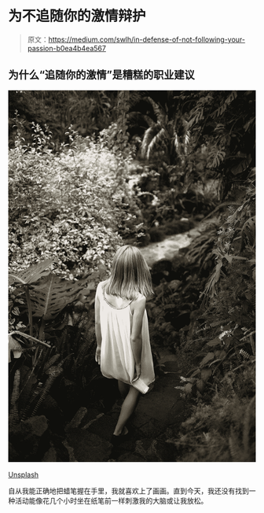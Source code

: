 # 为不追随你的激情辩护

> 原文：<https://medium.com/swlh/in-defense-of-not-following-your-passion-b0ea4b4ea567>

## 为什么“追随你的激情”是糟糕的职业建议

![](img/d613d36a479ae05c0486fd97c3220352.png)

[Unsplash](https://unsplash.com/photos/UH9ax_FS-bw)

自从我能正确地把蜡笔握在手里，我就喜欢上了画画。直到今天，我还没有找到一种活动能像花几个小时坐在纸笔前一样刺激我的大脑或让我放松。